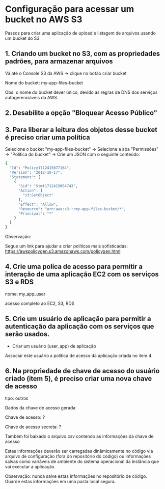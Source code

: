 # Configuração para acessar um bucket no AWS S3

Passos para criar uma aplicação de upload e listagem de arquivos usando um bucket do S3

## 1. Criando um bucket no S3, com as propriedades padrões, para armazenar arquivos

Vá até o Console S3 da AWS -> clique no botão criar bucket

Nome do bucket: my-app-files-bucket

Obs: o nome do bucket dever único, devido as regras de DNS dos serviços autogerenciáveis da AWS. 

## 2. Desabilite a opção "Bloquear Acesso Público"

## 3. Para liberar a leitura dos objetos desse bucket é preciso criar uma política

Selecione o bucket "my-app-files-bucket" -> Selecione a aba "Permissões" -> "Política do bucket" -> Crie um JSON com o seguinte conteúdo:

```bash
{
  "Id": "Policy1712415077164",
  "Version": "2012-10-17",
  "Statement": [
    {
      "Sid": "Stmt1712415054743",
      "Action": [
        "s3:GetObject"
      ],
      "Effect": "Allow",
      "Resource": "arn:aws:s3:::my-app-files-bucket/*",
      "Principal": "*"
    }
  ]
}
```

Observação: 

Segue um link para ajudar a criar políticas mais sofisticadas: 
https://awspolicygen.s3.amazonaws.com/policygen.html

## 4. Crie uma políca de acesso para permitir a interação de uma aplicação EC2 com os serviços S3 e RDS 

nome: my_app_user

acesso completo ao EC2, S3, RDS

## 5. Crie um usuário de aplicação para permitir a autenticação da aplicação com os serviços que serão usados. 

- Criar um usuário (user_app) de aplicação

Associar este usuário a política de acesso da aplicação criada no item 4. 

## 6. Na propriedade de chave de acesso do usuário criado (item 5), é preciso criar uma nova chave de acesso 
tipo: outros

Dados da chave de acesso gerada:

Chave de acesso: ?

Chave de acesso secreta: ?

Também foi baixado o arquivo.csv contendo as informações da chave de acesso

Estas informações deverão ser carregadas dinâmicamente no código via arquivo de configuração (fora do repositório do código) ou informações salvas como variáveis de ambiente do sistema operacional da instância que vai executar a aplicação.

Observação: nunca salve estas informações no repositório de código. Guarde estas informações em uma pasta local segura. 
